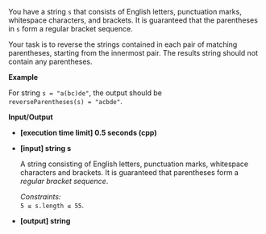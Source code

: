 
You have a string  `s`  that consists of English letters, punctuation marks, whitespace characters, and brackets. It is guaranteed that the parentheses in  `s`  form a  regular bracket sequence.

Your task is to reverse the strings contained in each pair of matching parentheses, starting from the innermost pair. The results string should not contain any parentheses.

**Example**

For string  `s = "a(bc)de"`, the output should be  
`reverseParentheses(s) = "acbde"`.

**Input/Output**

-   **\[execution time limit\] 0.5 seconds (cpp)**
    
-   **\[input\] string s**
    
    A string consisting of English letters, punctuation marks, whitespace characters and brackets. It is guaranteed that parentheses form a  _regular bracket sequence_.
    
    _Constraints:_  
    `5 ≤ s.length ≤ 55`.
    
-   **\[output\] string**